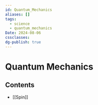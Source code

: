 ```yaml
---
id: Quantum_Mechanics
aliases: []
tags:
  - science
  - quantum_mechanics
Date: 2024-08-06
cssclasses: 
dg-publish: true
---
```

# Quantum Mechanics

## Contents
- [[Spin]]

